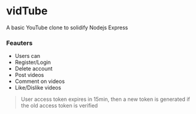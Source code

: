 # vidTube

A basic YouTube clone to solidify
Nodejs Express

### Feauters

- Users can
- Register/Login
- Delete account
- Post videos
- Comment on videos
- Like/Dislike videos

> User access token expires in 15min, then a new token is generated if the old access token is verified
